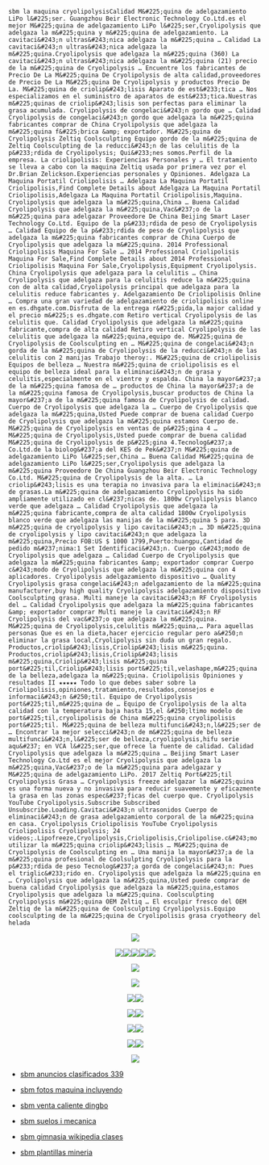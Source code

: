 
```
sbm la maquina cryolipolysisCalidad M&#225;quina de adelgazamiento LiPo l&#225;ser. Guangzhou Beir Electronic Technology Co.Ltd.es el mejor M&#225;quina de adelgazamiento LiPo l&#225;ser,Cryolipolysis que adelgaza la m&#225;quina y m&#225;quina de adelgazamiento. La cavitaci&#243;n ultras&#243;nica adelgaza la m&#225;quina … Calidad La cavitaci&#243;n ultras&#243;nica adelgaza la m&#225;quina.Cryolipolysis que adelgaza la m&#225;quina (360) La cavitaci&#243;n ultras&#243;nica adelgaza la m&#225;quina (21) precio de la m&#225;quina de Cryolipolysis … Encuentre los fabricantes de Precio De La M&#225;quina De Cryolipolysis de alta calidad,proveedores de Precio De La M&#225;quina De Cryolipolysis y productos Precio De La. M&#225;quina de criolip&#243;lisis Aparato de est&#233;tica … Nos especializamos en el suministro de aparatos de est&#233;tica.Nuestras m&#225;quinas de criolip&#243;lisis son perfectas para eliminar la grasa acumulada. Cryolipolysis de congelaci&#243;n gordo que … Calidad Cryolipolysis de congelaci&#243;n gordo que adelgaza la m&#225;quina fabricantes comprar de China Cryolipolysis que adelgaza la m&#225;quina f&#225;brica &amp; exportador. M&#225;quina de Cryolipolysis Zeltiq Coolsculpting Equipo gordo de la m&#225;quina de Zeltiq Coolsculpting de la reducci&#243;n de las celulitis de la p&#233;rdida de Cryolipolysis; Qui&#233;nes somos.Perfil de la empresa. La criolipolisis: Experiencias Personales y … El tratamiento se lleva a cabo con la maquina Zeltiq usada por primera vez por el Dr.Brian Zelickson.Experiencias personales y Opiniones. Adelgaza La Maquina Portatil Criolipolisis … Adelgaza La Maquina Portatil Criolipolisis,Find Complete Details about Adelgaza La Maquina Portatil Criolipolisis,Adelgaza La Maquina Portatil Criolipolisis,Maquina. Cryolipolysis que adelgaza la m&#225;quina,China … Buena Calidad Cryolipolysis que adelgaza la m&#225;quina,Vac&#237;o de la m&#225;quina para adelgazar Proveedore De China Beijing Smart Laser Technology Co.Ltd. Equipo de la p&#233;rdida de peso de Cryolipolysis … Calidad Equipo de la p&#233;rdida de peso de Cryolipolysis que adelgaza la m&#225;quina fabricantes comprar de China Cuerpo de Cryolipolysis que adelgaza la m&#225;quina. 2014 Professional Criolipolisis Maquina For Sale … 2014 Professional Criolipolisis Maquina For Sale,Find Complete Details about 2014 Professional Criolipolisis Maquina For Sale,Cryolipolysis,Equipment Cryolipolysis. China Cryolipolysis que adelgaza para la celulitis … China Cryolipolysis que adelgaza para la celulitis reduce la m&#225;quina con de alta calidad,Cryolipolysis principal que adelgaza para la celulitis reduce fabricantes y. Adelgazamiento De Criolipolisis Online … Compra una gran variedad de adelgazamiento de criolipolisis online en es.dhgate.com.Disfruta de la entrega r&#225;pida,la major calidad y el precio m&#225;s es.dhgate.com Retiro vertical Cryolipolysis de las celulitis que. Calidad Cryolipolysis que adelgaza la m&#225;quina fabricante,compra de alta calidad Retiro vertical Cryolipolysis de las celulitis que adelgaza la m&#225;quina,equipo de. M&#225;quina de Cryolipolysis de Coolsculpting en … M&#225;quina de congelaci&#243;n gorda de la m&#225;quina de Cryolipolysis de la reducci&#243;n de las celulitis con 2 manijas Trabajo theroy:. M&#225;quina de criolipolisis Equipos de belleza … Nuestra m&#225;quina de criolipolisis es el equipo de belleza ideal para la eliminaci&#243;n de grasa y celulitis,especialmente en el vientre y espalda. China la mayor&#237;a de la m&#225;quina famosa de … productos de China la mayor&#237;a de la m&#225;quina famosa de Cryolipolysis,buscar productos de China la mayor&#237;a de la m&#225;quina famosa de Cryolipolysis de calidad. Cuerpo de Cryolipolysis que adelgaza la … Cuerpo de Cryolipolysis que adelgaza la m&#225;quina,Usted Puede comprar de buena calidad Cuerpo de Cryolipolysis que adelgaza la m&#225;quina estamos Cuerpo de. M&#225;quina de Cryolipolysis en ventas de p&#225;gina 4 … M&#225;quina de Cryolipolysis,Usted puede comprar de buena calidad M&#225;quina de Cryolipolysis de p&#225;gina 4.Tecnolog&#237;a Co.Ltd.de la biolog&#237;a del KES de Pek&#237;n M&#225;quina de adelgazamiento LiPo l&#225;ser,China … Buena Calidad M&#225;quina de adelgazamiento LiPo l&#225;ser,Cryolipolysis que adelgaza la m&#225;quina Proveedore De China Guangzhou Beir Electronic Technology Co.Ltd. M&#225;quina de Cryolipolysis de la alta. … La criolip&#243;lisis es una terapia no invasiva para la eliminaci&#243;n de grasas.La m&#225;quina de adelgazamiento Cryolipolysis ha sido ampliamente utilizado en cl&#237;nicas de. 1800w Cryolipolysis blanco verde que adelgaza … Calidad Cryolipolysis que adelgaza la m&#225;quina fabricante,compra de alta calidad 1800w Cryolipolysis blanco verde que adelgaza las manijas de la m&#225;quina 5 para. 3D m&#225;quina de cryolipolysis y lipo cavitaci&#243;n … 3D m&#225;quina de cryolipolysis y lipo cavitaci&#243;n que adelgaza la m&#225;quina,Precio FOB:US $ 1000 1799,Puerto:huangpu,Cantidad de pedido m&#237;nima:1 Set Identificaci&#243;n. Cuerpo c&#243;modo de Cryolipolysis que adelgaza … Calidad Cuerpo de Cryolipolysis que adelgaza la m&#225;quina fabricantes &amp; exportador comprar Cuerpo c&#243;modo de Cryolipolysis que adelgaza la m&#225;quina con 4 aplicadores. Cryolipolysis adelgazamiento dispositivo … Quality Cryolipolysis grasa congelaci&#243;n adelgazamiento de la m&#225;quina manufacturer,buy high quality Cryolipolysis adelgazamiento dispositivo Coolsculpting grasa. Multi maneje la cavitaci&#243;n RF Cryolipolysis del … Calidad Cryolipolysis que adelgaza la m&#225;quina fabricantes &amp; exportador comprar Multi maneje la cavitaci&#243;n RF Cryolipolysis del vac&#237;o que adelgaza la m&#225;quina. M&#225;quina de Cryolipolysis,celulitis m&#225;quina,… Para aquellas personas Que es en la dieta,hacer ejercicio regular pero a&#250;n eliminar la grasa local,Cryolipolysis sin duda un gran regalo. Productos,criolip&#243;lisis,Criolip&#243;lisis m&#225;quina. Productos,criolip&#243;lisis,Criolip&#243;lisis m&#225;quina,Criolip&#243;lisis m&#225;quina port&#225;til,Criolip&#243;lisis port&#225;til,velashape,m&#225;quina de la belleza,adelgaza la m&#225;quina. Criolipolisis Opiniones y resultados II ★★★★★ Todo lo que debes saber sobre la Criolipolisis,opiniones,tratamiento,resultados,consejos e informaci&#243;n &#250;til. Equipo de Cryolipolysis port&#225;til,m&#225;quina de … Equipo de Cryolipolysis de la alta calidad con la temperatura baja hasta 15,el &#250;ltimo modelo de port&#225;til,cryolipolisis de China m&#225;quina cryolipolisis port&#225;til. M&#225;quina de belleza multifunci&#243;n,l&#225;ser de … Encontrar la mejor selecci&#243;n de m&#225;quina de belleza multifunci&#243;n,l&#225;ser de belleza,cryolipolysis,hifu serie aqu&#237; en VCA l&#225;ser,que ofrece la fuente de calidad. Calidad Cryolipolysis que adelgaza la m&#225;quina … Beijing Smart Laser Technology Co.Ltd es el mejor Cryolipolysis que adelgaza la m&#225;quina,Vac&#237;o de la m&#225;quina para adelgazar y M&#225;quina de adelgazamiento LiPo. 2017 Zeltiq Port&#225;til Cryolipolysis Grasa … Cryolipolysis freeze adelgazar la m&#225;quina es una forma nueva y no invasiva para reducir suavemente y eficazmente la grasa en las zonas espec&#237;ficas del cuerpo que. Cryolipolysis YouTube Cryolipolysis.Subscribe Subscribed Unsubscribe.Loading.Cavitaci&#243;n ultrasonidos Cuerpo de eliminaci&#243;n de grasa adelgazamiento corporal de la m&#225;quina en casa. Cryolipolysis Criolipolisis YouTube Cryolipolysis Criolipolisis Cryolipolysis; 24 videos;.Lipofreeze,Cryolipolysis,Criolipolisis,Criolipolise.c&#243;mo utilizar la m&#225;quina criolip&#243;lisis … M&#225;quina de Cryolipolysis de Coolsculpting en … Una manija la mayor&#237;a de la m&#225;quina profesional de Coolsulpting Cryolipolysis para la p&#233;rdida de peso Tecnolog&#237;a gorda de congelaci&#243;n: Pues el triglic&#233;rido en. Cryolipolysis que adelgaza la m&#225;quina en … Cryolipolysis que adelgaza la m&#225;quina,Usted puede comprar de buena calidad Cryolipolysis que adelgaza la m&#225;quina,estamos Cryolipolysis que adelgaza la m&#225;quina. Coolsculpting Cryolipolysis m&#225;quina OEM Zeltiq … El esculpir fresco del OEM Zeltiq de la m&#225;quina de Coolsculpting Cryolipolysis.Equipo coolsculpting de la m&#225;quina de Cryolipolisis grasa cryotheory del helada 
```

<div align="center">

<a href="https://es-crusher.shibang-china.com/github&k=sbm+la+maquina+cryolipolysis"><img src="https://static.shibang-china.com/es/crusher/logo.jpg"></a>

<a href="https://es-crusher.shibang-china.com/github&k=sbm+la+maquina+cryolipolysis"><img src="https://static.shibang-china.com/es/crusher/index.jpg"></a><a href="https://es-crusher.shibang-china.com/material.htmlgithub&k=sbm+la+maquina+cryolipolysis"><img src="https://static.shibang-china.com/es/crusher/material.jpg"></a><a href="https://es-crusher.shibang-china.com/application.htmlgithub&k=sbm+la+maquina+cryolipolysis"><img src="https://static.shibang-china.com/es/crusher/application.jpg"></a><a href="https://es-crusher.shibang-china.com/aboutus.htmlgithub&k=sbm+la+maquina+cryolipolysis"><img src="https://static.shibang-china.com/es/crusher/aboutus.jpg"></a><a href="https://es-crusher.shibang-china.com/contact.htmlgithub&k=sbm+la+maquina+cryolipolysis"><img src="https://static.shibang-china.com/es/crusher/contact.jpg"></a>

<a href="https://es-crusher.shibang-china.com/github&k=sbm+la+maquina+cryolipolysis"><img src="https://static.shibang-china.com/es/crusher/banner.jpg"></a>

<a href="https://swt.shibang-china.com/github&k=sbm+la+maquina+cryolipolysis"><img src="https://static.shibang-china.com/es/crusher/text.jpg"></a>

<a href="https://swt.shibang-china.com/github&k=sbm+la+maquina+cryolipolysis"><img src="https://static.shibang-china.com/es/crusher/chat.jpg"></a><a href="https://es-crusher.shibang-china.com/contact.htmlgithub&k=sbm+la+maquina+cryolipolysis"><img src="https://static.shibang-china.com/es/crusher/message.jpg"></a>

<a href="https://es-crusher.shibang-china.com/products/pe.htmlgithub&k=sbm+la+maquina+cryolipolysis"><img src="https://static.shibang-china.com/es/crusher/pe.jpg"></a><a href="https://es-crusher.shibang-china.com/products/pf.htmlgithub&k=sbm+la+maquina+cryolipolysis"><img src="https://static.shibang-china.com/es/crusher/pf.jpg"></a>

<a href="https://es-crusher.shibang-china.com/products/hpt.htmlgithub&k=sbm+la+maquina+cryolipolysis"><img src="https://static.shibang-china.com/es/crusher/hpt.jpg"></a><a href="https://es-crusher.shibang-china.com/products/vsi.htmlgithub&k=sbm+la+maquina+cryolipolysis"><img src="https://static.shibang-china.com/es/crusher/vsi.jpg"></a>

<a href="https://es-crusher.shibang-china.com/products/klv.htmlgithub&k=sbm+la+maquina+cryolipolysis"><img src="https://static.shibang-china.com/es/crusher/klv.jpg"></a><a href="https://es-crusher.shibang-china.com/products/portable.htmlgithub&k=sbm+la+maquina+cryolipolysis"><img src="https://static.shibang-china.com/es/crusher/portable.jpg"></a>

<a href="https://swt.shibang-china.com/github&k=sbm+la+maquina+cryolipolysis"><img src="https://static.shibang-china.com/es/crusher/case.jpg"></a>

</div>


* [sbm anuncios clasificados 339](sbm%20anuncios%20clasificados%20339.md)

* [sbm fotos maquina incluyendo](sbm%20fotos%20maquina%20incluyendo.md)

* [sbm venta caliente dingbo](sbm%20venta%20caliente%20dingbo.md)

* [sbm suelos i mecanica](sbm%20suelos%20i%20mecanica.md)

* [sbm gimnasia wikipedia clases](sbm%20gimnasia%20wikipedia%20clases.md)

* [sbm plantillas mineria](sbm%20plantillas%20mineria.md)